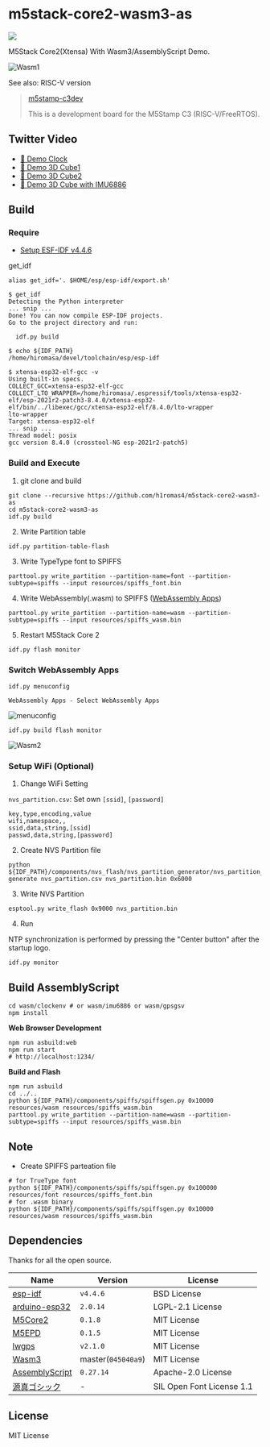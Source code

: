 # m5stack-core2-wasm3-as

![](https://github.com/h1romas4/m5stack-core2-wasm3-as/workflows/Build/badge.svg)

M5Stack Core2(Xtensa) With Wasm3/AssemblyScript Demo.

![Wasm1](https://raw.githubusercontent.com/h1romas4/m5stack-core2-wasm3-as/main/docs/images/m5stack-core2-01.jpg)

See also: RISC-V version

> [m5stamp-c3dev](https://github.com/h1romas4/m5stamp-c3dev)
>
> This is a development board for the M5Stamp C3 (RISC-V/FreeRTOS).

## Twitter Video

- [📼 Demo Clock](https://twitter.com/h1romas4/status/1609484777186553861)
- [📼 Demo 3D Cube1](https://twitter.com/h1romas4/status/1609882456781623296)
- [📼 Demo 3D Cube2](https://twitter.com/h1romas4/status/1610228824607985664)
- [📼 Demo 3D Cube with IMU6886](https://twitter.com/h1romas4/status/1612348626248044544)

## Build

### Require

- [Setup ESF-IDF v4.4.6](https://docs.espressif.com/projects/esp-idf/en/v4.4.6/esp32/get-started/index.html#installation-step-by-step)

get_idf

```
alias get_idf='. $HOME/esp/esp-idf/export.sh'
```

```
$ get_idf
Detecting the Python interpreter
... snip ...
Done! You can now compile ESP-IDF projects.
Go to the project directory and run:

  idf.py build

$ echo ${IDF_PATH}
/home/hiromasa/devel/toolchain/esp/esp-idf

$ xtensa-esp32-elf-gcc -v
Using built-in specs.
COLLECT_GCC=xtensa-esp32-elf-gcc
COLLECT_LTO_WRAPPER=/home/hiromasa/.espressif/tools/xtensa-esp32-elf/esp-2021r2-patch3-8.4.0/xtensa-esp32-elf/bin/../libexec/gcc/xtensa-esp32-elf/8.4.0/lto-wrapper
lto-wrapper
Target: xtensa-esp32-elf
... snip ...
Thread model: posix
gcc version 8.4.0 (crosstool-NG esp-2021r2-patch5)
```

### Build and Execute

1. git clone and build

```
git clone --recursive https://github.com/h1romas4/m5stack-core2-wasm3-as
cd m5stack-core2-wasm3-as
idf.py build
```

2. Write Partition table

```
idf.py partition-table-flash
```

3. Write TypeType font to SPIFFS

```
parttool.py write_partition --partition-name=font --partition-subtype=spiffs --input resources/spiffs_font.bin
```

4. Write WebAssembly(.wasm) to SPIFFS ([WebAssembly Apps](https://github.com/h1romas4/m5stack-core2-wasm3-as/tree/main/wasm))

```
parttool.py write_partition --partition-name=wasm --partition-subtype=spiffs --input resources/spiffs_wasm.bin
```

5. Restart M5Stack Core 2

```
idf.py flash monitor
```

### Switch WebAssembly Apps

```
idf.py menuconfig
```

`WebAssembly Apps - Select WebAssembly Apps`

![menuconfig](https://raw.githubusercontent.com/h1romas4/m5stack-core2-wasm3-as/main/docs/images/m5stack-core2-03.png)

```
idf.py build flash monitor
```

![Wasm2](https://raw.githubusercontent.com/h1romas4/m5stack-core2-wasm3-as/main/docs/images/m5stack-core2-05.jpg)

### Setup WiFi (Optional)

1. Change WiFi Setting

`nvs_partition.csv`: Set own `[ssid]`, `[password]`

```
key,type,encoding,value
wifi,namespace,,
ssid,data,string,[ssid]
passwd,data,string,[password]
```

2. Create NVS Partition file

```
python ${IDF_PATH}/components/nvs_flash/nvs_partition_generator/nvs_partition_gen.py generate nvs_partition.csv nvs_partition.bin 0x6000
```

3. Write NVS Partition

```
esptool.py write_flash 0x9000 nvs_partition.bin
```

4. Run

NTP synchronization is performed by pressing the "Center button" after the startup logo.

```
idf.py monitor
```

## Build AssemblyScript

```
cd wasm/clockenv # or wasm/imu6886 or wasm/gpsgsv
npm install
```

**Web Browser Development**

```
npm run asbuild:web
npm run start
# http://localhost:1234/
```

**Build and Flash**

```
npm run asbuild
cd ../..
python ${IDF_PATH}/components/spiffs/spiffsgen.py 0x10000 resources/wasm resources/spiffs_wasm.bin
parttool.py write_partition --partition-name=wasm --partition-subtype=spiffs --input resources/spiffs_wasm.bin
```

## Note

- Create SPIFFS parteation file

```
# for TrueType font
python ${IDF_PATH}/components/spiffs/spiffsgen.py 0x100000 resources/font resources/spiffs_font.bin
# for .wasm binary
python ${IDF_PATH}/components/spiffs/spiffsgen.py 0x10000 resources/wasm resources/spiffs_wasm.bin
```

## Dependencies

Thanks for all the open source.

|Name|Version|License|
|-|-|--|
|[esp-idf](https://docs.espressif.com/projects/esp-idf/en/release-v4.4/esp32/get-started/index.html)|`v4.4.6`|BSD License|
|[arduino-esp32](https://github.com/espressif/arduino-esp32)|`2.0.14`|LGPL-2.1 License|
|[M5Core2](https://github.com/m5stack/M5Core2)|`0.1.8`|MIT License|
|[M5EPD](https://github.com/m5stack/M5EPD)|`0.1.5`|MIT License|
|[lwgps](https://github.com/MaJerle/lwgps)|`v2.1.0`|MIT License|
|[Wasm3](https://github.com/wasm3/wasm3)|master(`045040a9`)|MIT License|
|[AssemblyScript](https://github.com/AssemblyScript/assemblyscript)|`0.27.14`|Apache-2.0 License|
|[源真ゴシック](http://jikasei.me/font/genshin/)|-|SIL Open Font License 1.1|

## License

MIT License
